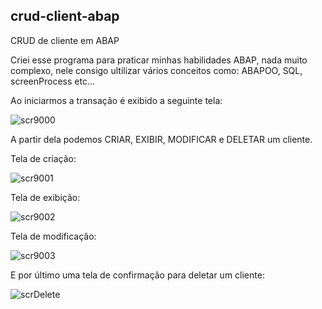 ## crud-client-abap
CRUD de cliente em ABAP

Criei esse programa para praticar minhas habilidades ABAP, nada muito complexo, nele consigo ultilizar vários conceitos como: ABAPOO, SQL, screenProcess etc...

Ao iniciarmos a transação é exibido a seguinte tela:

![scr9000](https://github.com/joaoponcianoo/crud-client-abap/assets/115370264/6152c134-ad26-497c-8cfe-f58f557c76a1)

A partir dela podemos CRIAR, EXIBIR, MODIFICAR e DELETAR um cliente.

Tela de criação:

![scr9001](https://github.com/joaoponcianoo/crud-client-abap/assets/115370264/a3204bc8-da03-4da1-8430-137bd1455eab)

Tela de exibição:

![scr9002](https://github.com/joaoponcianoo/crud-client-abap/assets/115370264/072802fd-b7d1-4ff3-8ae0-2a50f89c304b)

Tela de modificação:

![scr9003](https://github.com/joaoponcianoo/crud-client-abap/assets/115370264/6f1f1f0f-5751-41b5-816b-056d0bde3f6d)

E por último uma tela de confirmação para deletar um cliente:

![scrDelete](https://github.com/joaoponcianoo/crud-client-abap/assets/115370264/1793ff5a-e857-4d47-a5e7-c5ddc6eef739)
